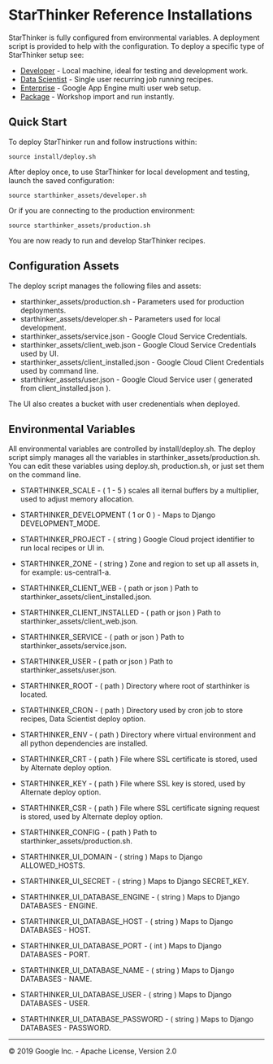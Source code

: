 # StarThinker Reference Installations

StarThinker is fully configured from environmental variables.
A deployment script is provided to help with the configuration.
To deploy a specific type of StarThinker setup see:

 - [Developer](../tutorials/deploy_developer.md) - Local machine, ideal for testing and development work.
 - [Data Scientist](../tutorials/deploy_scientist.md) - Single user recurring job running recipes.
 - [Enterprise](../tutorials/deploy_enterprise.md) - Google App Engine multi user web setup. 
 - [Package](../tutorials/deploy_package.md) - Workshop import and run instantly.

## Quick Start

To deploy StarThinker run and follow instructions within:

```source install/deploy.sh```

After deploy once, to use StarThinker for local development and testing, launch the saved configuration:

```source starthinker_assets/developer.sh```

Or if you are connecting to the production environment:

```source starthinker_assets/production.sh```

You are now ready to run and develop StarThinker recipes.

## Configuration Assets

The deploy script manages the following files and assets:

- starthinker_assets/production.sh - Parameters used for production deployments.
- starthinker_assets/developer.sh - Parameters used for local development.
- starthinker_assets/service.json - Google Cloud Service Credentials.
- starthinker_assets/client_web.json - Google Cloud Service Credentials used by UI.
- starthinker_assets/client_installed.json - Google Cloud Client Credentials used by command line.
- starthinker_assets/user.json - Google Cloud Service user ( generated from client_installed.json ).

The UI also creates a bucket with user credenentials when deployed.

## Environmental Variables

All environmental variables are controlled by install/deploy.sh.
The deploy script simply manages all the variables in starthinker_assets/production.sh.
You can edit these variables using deploy.sh, production.sh, or just set them on the command line.

 - STARTHINKER_SCALE - ( 1 - 5 ) scales all iternal buffers by a multiplier, used to adjust memory allocation.
 - STARTHINKER_DEVELOPMENT ( 1 or 0 ) - Maps to Django DEVELOPMENT_MODE.

 - STARTHINKER_PROJECT - ( string ) Google Cloud project identifier to run local recipes or UI in.
 - STARTHINKER_ZONE - ( string ) Zone and region to set up all assets in, for example: us-central1-a.

 - STARTHINKER_CLIENT_WEB - ( path or json ) Path to starthinker_assets/client_installed.json.
 - STARTHINKER_CLIENT_INSTALLED - ( path or json ) Path to starthinker_assets/client_web.json.
 - STARTHINKER_SERVICE - ( path or json ) Path to starthinker_assets/service.json.
 - STARTHINKER_USER - ( path or json ) Path to starthinker_assets/user.json.
 - STARTHINKER_ROOT - ( path ) Directory where root of starthinker is located.
 - STARTHINKER_CRON - ( path ) Directory used by cron job to store recipes, Data Scientist deploy option.
 - STARTHINKER_ENV - ( path ) Directory where virtual environment and all python dependencies are installed.
 - STARTHINKER_CRT - ( path ) File where SSL certificate is stored, used by Alternate deploy option.
 - STARTHINKER_KEY - ( path ) File where SSL key is stored, used by Alternate deploy option.
 - STARTHINKER_CSR - ( path ) File where SSL certificate signing request is stored, used by Alternate deploy option.
 - STARTHINKER_CONFIG - ( path ) Path to starthinker_assets/production.sh.

 - STARTHINKER_UI_DOMAIN - ( string ) Maps to Django ALLOWED_HOSTS.
 - STARTHINKER_UI_SECRET - ( string ) Maps to Django SECRET_KEY.
 - STARTHINKER_UI_DATABASE_ENGINE - ( string ) Maps to Django DATABASES - ENGINE.
 - STARTHINKER_UI_DATABASE_HOST - ( string ) Maps to Django DATABASES - HOST.
 - STARTHINKER_UI_DATABASE_PORT - ( int ) Maps to Django DATABASES - PORT.
 - STARTHINKER_UI_DATABASE_NAME - ( string ) Maps to Django DATABASES - NAME.
 - STARTHINKER_UI_DATABASE_USER - ( string ) Maps to Django DATABASES - USER.
 - STARTHINKER_UI_DATABASE_PASSWORD - ( string ) Maps to Django DATABASES - PASSWORD.

---
&copy; 2019 Google Inc. - Apache License, Version 2.0
